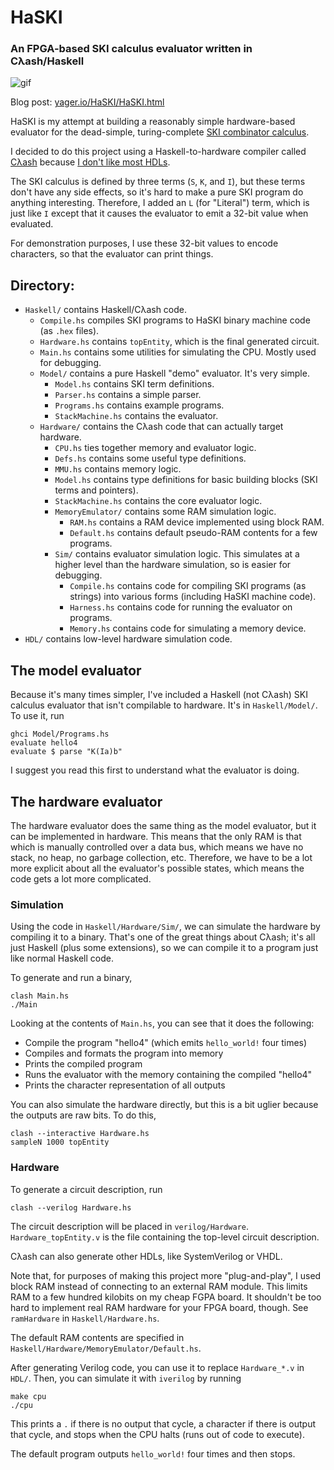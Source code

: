 # HaSKI

### An FPGA-based SKI calculus evaluator written in Cλash/Haskell

![gif](http://i.imgur.com/qqEDcNw.gif)

Blog post: [yager.io/HaSKI/HaSKI.html](http://yager.io/HaSKI/HaSKI.html)

HaSKI is my attempt at building a reasonably simple hardware-based evaluator
for the dead-simple, turing-complete [SKI combinator calculus](https://en.wikipedia.org/wiki/SKI_combinator_calculus).

I decided to do this project using a Haskell-to-hardware compiler called
[Cλash](https://github.com/clash-lang/clash-compiler) because [I don't like most HDLs](http://yager.io/talks/CLaSH.pdf).

The SKI calculus is defined by three terms (`S`, `K`, and `I`), but these terms
don't have any side effects, so it's hard to make a pure SKI program
do anything interesting. Therefore, I added an `L` (for "Literal") term,
which is just like `I` except that it causes the evaluator to emit a 32-bit
value when evaluated.

For demonstration purposes, I use these 32-bit values to encode characters,
so that the evaluator can print things.

## Directory:

* `Haskell/` contains Haskell/Cλash code.
  * `Compile.hs` compiles SKI programs to HaSKI binary machine code (as `.hex` files).
  * `Hardware.hs` contains `topEntity`, which is the final generated circuit.
  * `Main.hs` contains some utilities for simulating the CPU. Mostly used for debugging.
  * `Model/` contains a pure Haskell "demo" evaluator. It's very simple.
    * `Model.hs` contains SKI term definitions.
    * `Parser.hs` contains a simple parser.
    * `Programs.hs` contains example programs.
    * `StackMachine.hs` contains the evaluator.
  * `Hardware/` contains the Cλash code that can actually target hardware.
    * `CPU.hs` ties together memory and evaluator logic.
    * `Defs.hs` contains some useful type definitions.
    * `MMU.hs` contains memory logic.
    * `Model.hs` contains type definitions for basic building blocks (SKI terms and pointers).
    * `StackMachine.hs` contains the core evaluator logic.
    * `MemoryEmulator/` contains some RAM simulation logic.
      * `RAM.hs` contains a RAM device implemented using block RAM.
      * `Default.hs` contains default pseudo-RAM contents for a few programs.
    * `Sim/` contains evaluator simulation logic. This simulates at a higher level than the hardware simulation, so is easier for debugging.
      * `Compile.hs` contains code for compiling SKI programs (as strings) into various forms (including HaSKI machine code).
      * `Harness.hs` contains code for running the evaluator on programs.
      * `Memory.hs` contains code for simulating a memory device.
* `HDL/` contains low-level hardware simulation code.

## The model evaluator

Because it's many times simpler, I've included a Haskell (not Cλash) SKI
calculus evaluator that isn't compilable to hardware. It's in `Haskell/Model/`. To use
it, run

```
ghci Model/Programs.hs
evaluate hello4
evaluate $ parse "K(Ia)b"
```

I suggest you read this first to understand what the evaluator is doing.

## The hardware evaluator

The hardware evaluator does the same thing as the model evaluator, but
it can be implemented in hardware. This means that the only RAM
is that which is manually controlled over a data bus, which means we
have no stack, no heap, no garbage collection, etc. Therefore, we have to
be a lot more explicit about all the evaluator's possible states,
which means the code gets a lot more complicated.

### Simulation

Using the code in `Haskell/Hardware/Sim/`, we can simulate the hardware by compiling
it to a binary. That's one of the great things about Cλash; it's all just
Haskell (plus some extensions), so we can compile it to a program just
like normal Haskell code.

To generate and run a binary,

```
clash Main.hs
./Main
```

Looking at the contents of `Main.hs`, you can see that it does the following:

* Compile the program "hello4" (which emits `hello_world!` four times)
* Compiles and formats the program into memory
* Prints the compiled program
* Runs the evaluator with the memory containing the compiled "hello4"
* Prints the character representation of all outputs

You can also simulate the hardware directly, but this is a bit uglier
because the outputs are raw bits. To do this,

```
clash --interactive Hardware.hs
sampleN 1000 topEntity
```

### Hardware

To generate a circuit description, run

```
clash --verilog Hardware.hs
```

The circuit description will be placed in `verilog/Hardware`.
`Hardware_topEntity.v` is the file containing the top-level circuit description.

Cλash can also generate other HDLs, like SystemVerilog or VHDL.

Note that, for purposes of making this project more "plug-and-play", I
used block RAM instead of connecting to an external RAM module.
This limits RAM to a few hundred kilobits on my cheap FGPA board.
It shouldn't be too hard to
implement real RAM hardware for your FPGA board, though. See
`ramHardware` in `Haskell/Hardware.hs`.

The default RAM contents are specified in
`Haskell/Hardware/MemoryEmulator/Default.hs`.

After generating Verilog code, you can use it to replace `Hardware_*.v`
in `HDL/`. Then, you can  simulate it with `iverilog` by running

```
make cpu
./cpu
```

This prints a `.` if there is no output that cycle, a character if there
is output that cycle, and stops when the CPU halts (runs out of code to
execute).

The default program outputs `hello_world!` four times and then stops.
